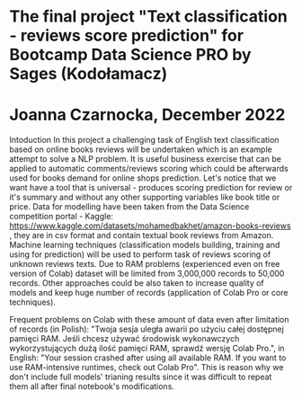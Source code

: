 # The final project "Text classification - reviews score prediction" for Bootcamp Data Science PRO by Sages (Kodołamacz)
# Joanna Czarnocka, December 2022
Intoduction
In this project a challenging task of English text classification based on online books reviews will be undertaken which is an example attempt to solve a NLP problem. It is useful business exercise that can be applied to automatic comments/reviews scoring which could be afterwards used for books demand for online shops prediction. Let's notice that we want have a tool that is universal - produces scoring prediction for review or it's summary and without any other supporting variables like book title or price. Data for modelling have been taken from the Data Science competition portal - Kaggle: https://www.kaggle.com/datasets/mohamedbakhet/amazon-books-reviews , they are in csv format and contain textual book reviews from Amazon. Machine learning techniques (classification models building, training and using for prediction) will be used to perform task of reviews scoring of unknown reviews texts. Due to RAM problems (experienced even on free version of Colab) dataset will be limited from 3,000,000 records to 50,000 records. Other approaches could be also taken to increase quality of models and keep huge number of records (application of Colab Pro or core techniques).

Frequent problems on Colab with these amount of data even after limitation of records (in Polish): "Twoja sesja uległa awarii po użyciu całej dostępnej pamięci RAM. Jeśli chcesz używać środowisk wykonawczych wykorzystujących dużą ilość pamięci RAM, sprawdź wersję Colab Pro.", in English: "Your session crashed after using all available RAM. If you want to use RAM-intensive runtimes, check out Colab Pro". This is reason why we don't include full models' trianing results since it was difficult to repeat them all after final notebook's modifications.
